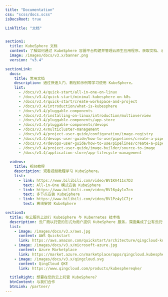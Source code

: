 ```yaml
---
title: "Documentation"
css: "scss/docs.scss"
isDocsRoot: true

LinkTitle: "文档"


section1:
  title: KubeSphere 文档
  content: 了解如何通过 KubeSphere 容器平台构建并管理云原生应用程序。获取文档、示例代码与教程等信息。
  image: /images/docs/v3.x/banner.png
  version: "v3.4"

sectionLink:
  docs:
    title: 常用文档
    description: 通过快速入门、教程和示例等学习使用 KubeSphere。
    list:
      - /docs/v3.4/quick-start/all-in-one-on-linux
      - /docs/v3.4/quick-start/minimal-kubesphere-on-k8s
      - /docs/v3.4/quick-start/create-workspace-and-project
      - /docs/v3.4/introduction/what-is-kubesphere
      - /docs/v3.4/pluggable-components
      - /docs/v3.4/installing-on-linux/introduction/multioverview
      - /docs/v3.4/pluggable-components/app-store
      - /docs/v3.4/pluggable-components/devops
      - /docs/v3.4/multicluster-management
      - /docs/v3.4/project-user-guide/configuration/image-registry
      - /docs/v3.4/devops-user-guide/how-to-use/pipelines/create-a-pipeline-using-jenkinsfile
      - /docs/v3.4/devops-user-guide/how-to-use/pipelines/create-a-pipeline-using-graphical-editing-panel
      - /docs/v3.4/project-user-guide/image-builder/source-to-image
      - /docs/v3.4/application-store/app-lifecycle-management
      
  videos:
    title: 视频教程
    description: 观看视频教程学习 KubeSphere。
    list:
      - link: https://www.bilibili.com/video/BV1KA411s7D3
        text: All-in-One 模式安装 KubeSphere
      - link: https://www.bilibili.com/video/BV16y4y1v7cn
        text: 多节点安装 KubeSphere
      - link: https://www.bilibili.com/video/BV1Pz4y1C7jr
        text: 离线安装 KubeSphere

section3:
  title: 在云服务上运行 KubeSphere 与 Kubernetes 技术栈
  description: 云厂商以托管的形式为用户提供 KubeSphere 服务，深度集成了公有云托管容器服务，用户可在几分钟内通过简单的步骤迅速构建高可用集群。您可在以下公有云上一键部署 KubeSphere。
  list:
    - image: /images/docs/v3.x/aws.jpg
      content: AWS Quickstart
      link: https://aws.amazon.com/quickstart/architecture/qingcloud-kubesphere/
    - image: /images/docs/v3.x/microsoft-azure.jpg
      content: Azure Marketplace
      link: https://market.azure.cn/marketplace/apps/qingcloud.kubesphere
    - image: /images/docs/v3.x/qingcloud.svg
      content: QingCloud QKE
      link: https://www.qingcloud.com/products/kubesphereqke/

  titleRight: 想要在您的云上托管 KubeSphere?
  btnContent: 与我们合作
  btnLink: /partner/
---
```

